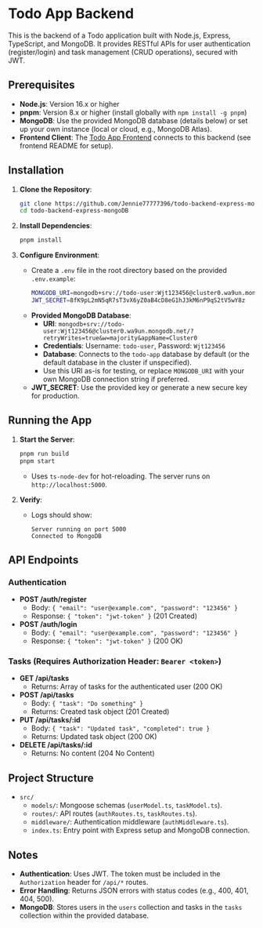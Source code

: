 # Todo App Backend

This is the backend of a Todo application built with Node.js, Express, TypeScript, and MongoDB. It provides RESTful APIs for user authentication (register/login) and task management (CRUD operations), secured with JWT.

## Prerequisites

- **Node.js**: Version 16.x or higher
- **pnpm**: Version 8.x or higher (install globally with `npm install -g pnpm`)
- **MongoDB**: Use the provided MongoDB database (details below) or set up your own instance (local or cloud, e.g., MongoDB Atlas).
- **Frontend Client**: The [Todo App Frontend](https://github.com/Jennie77777396/todo-vite) connects to this backend (see frontend README for setup).

## Installation

1. **Clone the Repository**:
   ```bash
   git clone https://github.com/Jennie77777396/todo-backend-express-mongoDB.git
   cd todo-backend-express-mongoDB
   ```

2. **Install Dependencies**:
   ```bash
   pnpm install
   ```

3. **Configure Environment**:
   - Create a `.env` file in the root directory based on the provided `.env.example`:
     ```bash
     MONGODB_URI=mongodb+srv://todo-user:Wjt123456@cluster0.wa9un.mongodb.net/?retryWrites=true&w=majority&appName=Cluster0
     JWT_SECRET=8fK9pL2mN5qR7sT3vX6yZ0aB4cD8eG1hJ3kM6nP9qS2tV5wY8z
     ```
   - **Provided MongoDB Database**:
     - **URI**: `mongodb+srv://todo-user:Wjt123456@cluster0.wa9un.mongodb.net/?retryWrites=true&w=majority&appName=Cluster0`
     - **Credentials**: Username: `todo-user`, Password: `Wjt123456`
     - **Database**: Connects to the `todo-app` database by default (or the default database in the cluster if unspecified).
     - Use this URI as-is for testing, or replace `MONGODB_URI` with your own MongoDB connection string if preferred.
   - **JWT_SECRET**: Use the provided key or generate a new secure key for production.

## Running the App

1. **Start the Server**:
   ```bash
   pnpm run build
   pnpm start
   ```
   - Uses `ts-node-dev` for hot-reloading. The server runs on `http://localhost:5000`.

2. **Verify**:
   - Logs should show:
     ```
     Server running on port 5000
     Connected to MongoDB
     ```

## API Endpoints

### Authentication
- **POST /auth/register**
  - Body: `{ "email": "user@example.com", "password": "123456" }`
  - Response: `{ "token": "jwt-token" }` (201 Created)
- **POST /auth/login**
  - Body: `{ "email": "user@example.com", "password": "123456" }`
  - Response: `{ "token": "jwt-token" }` (200 OK)

### Tasks (Requires Authorization Header: `Bearer <token>`)
- **GET /api/tasks**
  - Returns: Array of tasks for the authenticated user (200 OK)
- **POST /api/tasks**
  - Body: `{ "task": "Do something" }`
  - Returns: Created task object (201 Created)
- **PUT /api/tasks/:id**
  - Body: `{ "task": "Updated task", "completed": true }`
  - Returns: Updated task object (200 OK)
- **DELETE /api/tasks/:id**
  - Returns: No content (204 No Content)

## Project Structure

- `src/`
  - `models/`: Mongoose schemas (`userModel.ts`, `taskModel.ts`).
  - `routes/`: API routes (`authRoutes.ts`, `taskRoutes.ts`).
  - `middleware/`: Authentication middleware (`authMiddleware.ts`).
  - `index.ts`: Entry point with Express setup and MongoDB connection.

## Notes

- **Authentication**: Uses JWT. The token must be included in the `Authorization` header for `/api/*` routes.
- **Error Handling**: Returns JSON errors with status codes (e.g., 400, 401, 404, 500).
- **MongoDB**: Stores users in the `users` collection and tasks in the `tasks` collection within the provided database.

